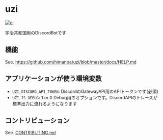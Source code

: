 # uzi
[![ci](https://github.com/himanoa/uzi/actions/workflows/ci.yaml/badge.svg)](https://github.com/himanoa/uzi/actions/workflows/ci.yaml)

宇治共和国用のDiscordBotです

## 機能

See. https://github.com/himanoa/uzi/blob/master/docs/HELP.md

## アプリケーションが使う環境変数

- `UZI_DISCORD_API_TOKEN`: DiscordのGatewayAPI用のAPIトークンです(必須)
- `UZI_IS_DEBUG`: 1 or 0 Debug用のオプションです。DiscordAPIのトレースが標準出力に流れるようになります

## コントリビューション

See. [CONTRIBUTING.md](./CONTRIBUTING.md)

